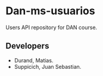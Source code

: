 # Dan-ms-usuarios

Users API repository for DAN course.

## Developers 

- Durand, Matias. 
- Suppicich, Juan Sebastian.
